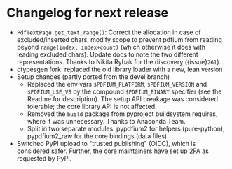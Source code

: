 <!-- SPDX-FileCopyrightText: 2023 geisserml <geisserml@gmail.com> -->
<!-- SPDX-License-Identifier: CC-BY-4.0 -->

<!-- List character: dash (-) -->

# Changelog for next release
- `PdfTextPage.get_text_range()`: Correct the allocation in case of excluded/inserted chars, modify scope to prevent pdfium from reading beyond `range(index, index+count)` (which otherwise it does with leading excluded chars). Update docs to note the two different representations. Thanks to Nikita Rybak for the discovery ({issue}`261`).
- ctypesgen fork: replaced the old library loader with a new, lean version
- Setup changes (partly ported from the devel branch)
  * Replaced the env vars `$PDFIUM_PLATFORM`, `$PDFIUM_VERSION` and `$PDFIUM_USE_V8` by the compound `$PDFIUM_BINARY` specifier (see the Readme for description). The setup API breakage was considered tolerable; the core library API is not affected.
  * Removed the `build` package from pyproject buildsystem requires, where it was unnecessary. Thanks to Anaconda Team.
  * Split in two separate modules: pypdfium2 for helpers (pure-python), pypdfium2_raw for the core bindings (data files).
- Switched PyPI upload to "trusted publishing" (OIDC), which is considered safer. Further, the core maintainers have set up 2FA as requested by PyPI.
